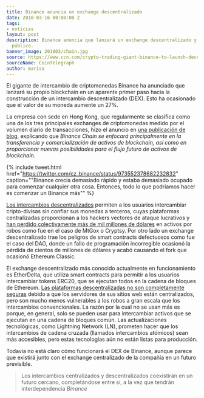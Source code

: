 ```yaml
---
title: Binance anuncia un exchange descentralizado
date: 2018-03-16 00:00:00 Z
tags:
- noticias
layout: post
description: Binance anuncia que lanzará un exchange descentralizado y un blockchain
  público.
banner_image: 201803/chain.jpg
source: https://www.ccn.com/crypto-trading-giant-binance-to-launch-decentralized-exchange-and-public-blockchain/
sourceName: CoinTelegraph
author: marisa
---
```


El gigante de intercambio de criptomonedas Binance ha anunciado que lanzará su propio blockchain en un aparente primer paso hacia la construcción de un intercambio descentralizado (DEX). Esto ha ocasionado que el valor de su moneda aumente un 27%.

<!--more-->

La empresa con sede en Hong Kong, que regularmente se clasifica como una de los tres principales exchanges de criptomonedas medido por el volumen diario de transacciones, hizo el anuncio en <a rel="nofollow" href="https://support.binance.com/hc/en-us/articles/360001668872">una publicación de blog</a>, explicando que *Binance Chain se enfocará principalmente en la transferencia y comercialización de activos de blockchain, así como en proporcionar nuevas posibilidades para el flujo futuro de activos de blockchain*.

{% include tweet.html href="https://twitter.com/cz_binance/status/973552378682232832" caption="\"Binance crecía demasiado rápido y estaba demasiado ocupado para comenzar cualquier otra cosa. Entonces, todo lo que podríamos hacer es comenzar un Binance más\"" %}

<a rel="nofollow" href="https://www.ccn.com/decentralized-market-exchanges-dex-care/">Los intercambios descentralizados</a> permiten a los usuarios intercambiar cripto-divisas sin confiar sus monedas a terceros, cuyas plataformas centralizadas proporcionan a los hackers vectores de ataque lucrativos y <a rel="nofollow" href="https://www.ccn.com/coincheck-hackers-have-already-laundered-40-percent-of-stolen-nem/">han perdido colectivamente más de mil millones de dólares</a> en activos por robos como fue en el caso de MtGox o Cryptsy. Por otro lado un exchange descentralizado trae los peligros de smart contracts defectuosos como fue el caso del DAO, donde un fallo de programación incorregible ocasionó la pérdida de cientos de millones de dólares y acabó causando el fork que ocasionó Ethereum Classic.

El exchange descentralizado más conocido actualmente en funcionamiento es EtherDelta, que utiliza smart contracts para permitir a los usuarios intercambiar tokens ERC20, que se ejecutan todos en la cadena de bloques de Ethereum. <a rel="nofollow" href="https://www.ccn.com/cryptocurrency-exchange-etherdelta-hacked-in-dns-hijacking-scheme/">Las plataformas descentralizadas no son completamente seguras</a> debido a que los servidores de sus sitios web están centralizados, pero son mucho menos vulnerables a los robos a gran escala que los intercambios convencionales. La razón por la cual no se usan más es porque, en general, solo se pueden usar para intercambiar activos que se ejecutan en una cadena de bloques común. Las actualizaciones tecnológicas, como Lightning Network (LN), prometen hacer que los intercambios de cadena cruzada (llamados intercambios atómicos) sean más accesibles, pero estas tecnologías aún no están listas para producción.


Todavía no está claro cómo funcionará el DEX de Binance, aunque parece que existirá junto con el exchange centralizado de la compañía en un futuro previsible.

> Los intercambios centralizados y descentralizados coexistirán en un futuro cercano, completándose entre sí, a la vez que tendrán interdependencia <cite>Binance</cite>